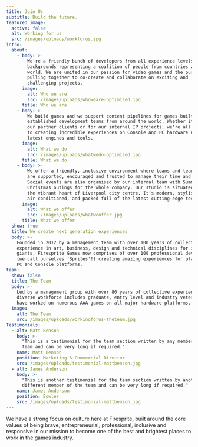 ```yaml
---
title: Join Us
subtitle: Build the future.
featured_image:
  active: false
  alt: Working for us
  src: /images/uploads/workforus.jpg
intro:
  about:
    - body: >-
        We're a friendly bunch of developers from all experience levels and
        backgrounds representing a coalition of people from countries around the
        world. We are united in our passion for video games and the pursuit of
        pulling together to co-create and collaborate on exciting and
        challenging projects.
      image:
        alt: Who we are
        src: /images/uploads/whoweare-optimised.jpg
      title: Who we are
    - body: >-
        We build games and we support content pipelines for games built by
        established development teams from around the world. Whether it's for
        our partner clients or for our internal IP projects, we're all committed
        to creating incredible experiences on Console and PC hardware using the
        latest engines and tools.
      image:
        alt: What we do
        src: /images/uploads/whatwedo-optimised.jpg
      title: What we do
    - body: >-
        We offer a friendly, inclusive environment where teams and team members
        are supported, encouraged and trusted to manage their time and workflow.
        Social events are also organised by our internal team with Summer and
        Christmas outings for the whole company. Our studio is situated right in
        the vibrant heart of Liverpool city centre. It’s modern, stylish, and
        air conditioned, and packed full of the latest cutting-edge technology.
      image:
        alt: What we offer
        src: /images/uploads/whatweoffer.jpg
      title: What we offer
  show: true
  title: We create next generation experiences
  body: >-
    Founded in 2012 by a management team with over 100 years of collective
    experience in art, business, design and technical disciplines for industry
    giants, Firesprite Games now comprises of over 100 professional developers
    (we call ourselves 'Sprites'!) creating amazing experiences for players on
    PC and Console platforms.
team:
  show: false
  title: The Team
  body: >-
    Led by a management group with over 80 years of collective experience our
    diverse workforce includes graduate, entry level and industry veterans who
    have worked on numerous AAA games on all major hardware platforms.
  image:
    alt: The Team
    src: /images/uploads/workingforus-theteam.jpg
Testimonials:
  - alt: Matt Benson
    body: >-
      "This is a testimonial for the team section written by any member of the
      team and can be very long if required."
    name: Matt Benson
    position: Marketing & Commercial Director
    src: /images/uploads/testimonial-mattbenson.jpg
  - alt: James Anderson
    body: >-
      "This is another testimonial for the team section written by another
      different member of the team and can be very long if required."
    name: James Anderson
    position: Bowler
    src: /images/uploads/testimonial-mattbenson.jpg
---
```

We have a strong focus on culture here at Firesprite, built around the core values of being brave, entrepreneurial, professional, inclusive and responsive in our mission to become one of the best and brightest places to work in the games industry.
